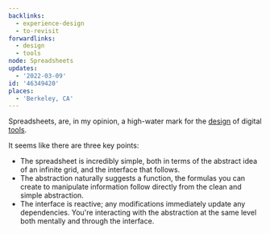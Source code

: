 ```yaml
---
backlinks:
  - experience-design
  - to-revisit
forwardlinks:
  - design
  - tools
node: Spreadsheets
updates:
  - '2022-03-09'
id: '46349420'
places:
  - 'Berkeley, CA'
---
```

Spreadsheets, are, in my opinion, a high-water mark for the [design](design.md) of digital [tools](tools.md). 

It seems like there are three key points:

- The spreadsheet is incredibly simple, both in terms of the abstract idea of an infinite grid, and the interface that follows. 
- The abstraction naturally suggests a function, the formulas you can create to manipulate information follow directly from the clean and simple abstraction. 
- The interface is reactive; any modifications immediately update any dependencies. You're interacting with the abstraction at the same level both mentally and through the interface. 

